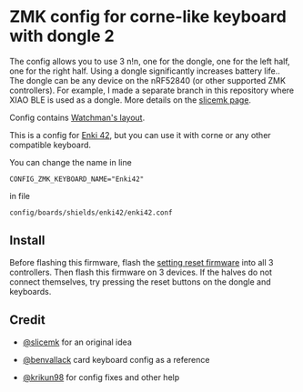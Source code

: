# ZMK config for corne-like keyboard with dongle 2

The config allows you to use 3 n!n, one for the dongle, one for the left half, one for the right half. Using a dongle significantly increases battery life.. The dongle can be any device on the nRF52840 (or other supported ZMK controllers). For example, I made a separate branch in this repository where XIAO BLE is used as a dongle. More details on the [slicemk page](https://www.slicemk.com/pages/split-dongle).

Config contains [Watchman's layout](https://github.com/aroum/Watchman-layouts).

This is a config for [Enki 42](https://www.reddit.com/r/ErgoMechKeyboards/comments/qeq2qg/enki42_slim_ergo_keyboard/), but you can use it with corne or any other compatible keyboard.

You can change the name in line
```
CONFIG_ZMK_KEYBOARD_NAME="Enki42"
```
in file
```
config/boards/shields/enki42/enki42.conf
```
## Install

Before flashing this firmware, flash the [setting reset firmware](https://zmk.dev/docs/troubleshooting#split-keyboard-halves-unable-to-pair) into all 3 controllers. Then flash this firmware on 3 devices. If the halves do not connect themselves, try pressing the reset buttons on the dongle and keyboards.

## Credit

* [@slicemk](https://github.com/slicemk) for an original idea
 
* [@benvallack](https://github.com/benvallack/zmk-config-card) card keyboard config as a reference 

* [@krikun98](https://github.com/krikun98/) for config fixes and other help
